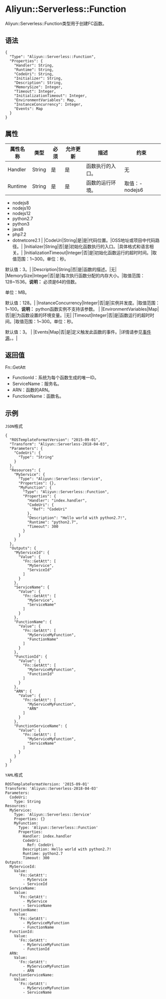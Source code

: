 # Aliyun::Serverless::Function

Aliyun::Serverless::Function类型用于创建FC函数。

## 语法

```
{
  "Type": "Aliyun::Serverless::Function",
  "Properties": {
    "Handler": String,
    "Runtime": String,
    "CodeUri": String,
    "Initializer": String,
    "Description": String,
    "MemorySize": Integer,
    "Timeout": Integer,
    "InitializationTimeout": Integer,
    "EnvironmentVariables": Map,
    "InstanceConcurrency": Integer,
    "Events": Map
  }
}
```

## 属性

|属性名称|类型|必须|允许更新|描述|约束|
|----|--|--|----|--|--|
|Handler|String|是|是|函数执行的入口。|无|
|Runtime|String|是|是|函数的运行环境。|取值：-   nodejs6
-   nodejs8
-   nodejs10
-   nodejs12
-   python2.7
-   python3
-   java8
-   php7.2
-   dotnetcore2.1 |
|CodeUri|String|是|是|代码位置。|OSS地址或项目中代码路径。|
|Initializer|String|否|是|初始化函数执行的入口。|具体格式和语言相关。|
|InitializationTimeout|Integer|否|是|初始化函数运行的超时时间。|取值范围：1~300。单位：秒。

默认值：3。|
|Description|String|否|是|函数的描述。|无|
|MemorySize|Integer|否|是|每次执行函数分配的内存大小。|取值范围：128~1536。**说明：** 必须是64的倍数。

单位：MB。

默认值：128。|
|InstanceConcurrency|Integer|否|是|实例并发度。|取值范围：1~100。**说明：** python函数实例不支持该参数。 |
|EnvironmentVariables|Map|否|是|为函数设置的环境变量。|无|
|Timeout|Integer|否|是|函数运行的超时时间。|取值范围：1~300。单位：秒。

默认值：3。 |
|Events|Map|否|是|定义触发此函数的事件。|详情请参见[事件源](https://github.com/alibaba/funcraft/blob/master/docs/specs/2018-04-03-zh-cn.md#%E4%BA%8B%E4%BB%B6%E6%BA%90%E7%B1%BB%E5%9E%8B)。。|

## 返回值

Fn::GetAtt

-   FunctionId：系统为每个函数生成的唯一ID。
-   ServiceName：服务名。
-   ARN：函数的ARN。
-   FunctionName：函数名。

## 示例

`JSON`格式

```language-json
{
  "ROSTemplateFormatVersion": "2015-09-01",
  "Transform": "Aliyun::Serverless-2018-04-03",
  "Parameters": {
    "CodeUri": {
      "Type": "String"
    }
  },
  "Resources": {
    "MyService": {
      "Type": "Aliyun::Serverless::Service",
      "Properties": {},
      "MyFunction": {
        "Type": "Aliyun::Serverless::Function",
        "Properties": {
          "Handler": "index.handler",
          "CodeUri": {
            "Ref": "CodeUri"
          },
          "Description": "Hello world with python2.7!",
          "Runtime": "python2.7",
          "Timeout": 300
        }
      }
    }
  },
  "Outputs": {
    "MyServiceId": {
      "Value": {
        "Fn::GetAtt": [
          "MyService",
          "ServiceId"
        ]
      }
    },
    "ServiceName": {
      "Value": {
        "Fn::GetAtt": [
          "MyService",
          "ServiceName"
        ]
      }
    },
    "FunctionName": {
      "Value": {
        "Fn::GetAtt": [
          "MyServiceMyFunction",
          "FunctionName"
        ]
      }
    },
    "FunctionId": {
      "Value": {
        "Fn::GetAtt": [
          "MyServiceMyFunction",
          "FunctionId"
        ]
      }
    },
    "ARN": {
      "Value": {
        "Fn::GetAtt": [
          "MyServiceMyFunction",
          "ARN"
        ]
      }
    },
    "FunctionServiceName": {
      "Value": {
        "Fn::GetAtt": [
          "MyServiceMyFunction",
          "ServiceName"
        ]
      }
    }
  }
}
```

`YAML`格式

```
ROSTemplateFormatVersion: '2015-09-01'
Transform: 'Aliyun::Serverless-2018-04-03'
Parameters:
  CodeUri:
    Type: String
Resources:
  MyService:
    Type: 'Aliyun::Serverless::Service'
    Properties: {}
    MyFunction:
      Type: 'Aliyun::Serverless::Function'
      Properties:
        Handler: index.handler
        CodeUri:
          Ref: CodeUri
        Description: Hello world with python2.7!
        Runtime: python2.7
        Timeout: 300
Outputs:
  MyServiceId:
    Value:
      'Fn::GetAtt':
        - MyService
        - ServiceId
  ServiceName:
    Value:
      'Fn::GetAtt':
        - MyService
        - ServiceName
  FunctionName:
    Value:
      'Fn::GetAtt':
        - MyServiceMyFunction
        - FunctionName
  FunctionId:
    Value:
      'Fn::GetAtt':
        - MyServiceMyFunction
        - FunctionId
  ARN:
    Value:
      'Fn::GetAtt':
        - MyServiceMyFunction
        - ARN
  FunctionServiceName:
    Value:
      'Fn::GetAtt':
        - MyServiceMyFunction
        - ServiceName
```

